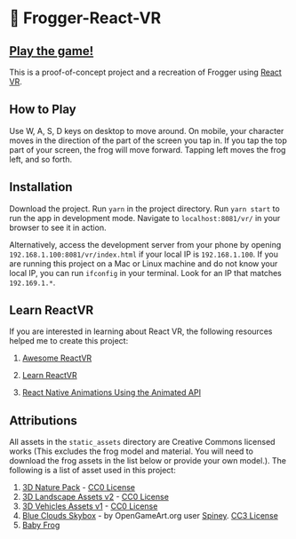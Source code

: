 # :frog: Frogger-React-VR

## [Play the game!](https://t.co/pNtr9QDfaZ)

This is a proof-of-concept project and a recreation of Frogger using [React VR](https://facebook.github.io/react-vr/).

## How to Play

Use W, A, S, D keys on desktop to move around. On mobile, your character moves in the direction of the part of the screen you tap in. If you tap the top part of your screen, the frog will move forward. Tapping left moves the frog left, and so forth.

## Installation

Download the project. Run `yarn` in the project directory. Run `yarn start` to run the app in development mode. Navigate to `localhost:8081/vr/` in your browser to see it in action.

Alternatively, access the development server from your phone by opening `192.168.1.100:8081/vr/index.html` if your local IP is `192.168.1.100`. If you are running this project on a Mac or Linux machine and do not know your local IP, you can run `ifconfig` in your terminal. Look for an IP that matches `192.169.1.*`.

## Learn ReactVR

If you are interested in learning about React VR, the following resources helped me to create this project:

1. [Awesome ReactVR](https://github.com/nikgraf/awesome-react-vr)

1. [Learn ReactVR](https://medium.com/coding-artist/learn-react-vr-chapter-1-hello-virtual-world-202241c0cb63)

1. [React Native Animations Using the Animated API](https://medium.com/react-native-training/react-native-animations-using-the-animated-api-ebe8e0669fae)

## Attributions

All assets in the `static_assets` directory are Creative Commons licensed works (This excludes the frog model and material. You will need to download the frog assets in the list below or provide your own model.). The following is a list of asset used in this project:

1. [3D Nature Pack](http://kenney.nl) - [CC0 License](https://creativecommons.org/publicdomain/zero/1.0/)
1. [3D Landscape Assets v2](http://www.racoon-media.nl) - [CC0 License](https://creativecommons.org/publicdomain/zero/1.0/)
1. [3D Vehicles Assets v1](http://www.racoon-media.nl) - [CC0 License](https://creativecommons.org/publicdomain/zero/1.0/)
1. [Blue Clouds Skybox](https://opengameart.org/node/11727) - by OpenGameArt.org user [Spiney](https://opengameart.org/users/spiney). [CC3 License](https://creativecommons.org/licenses/by/3.0/us/)
1. [Baby Frog](https://www.models-resource.com/playstation/frogger2/model/10237/)
